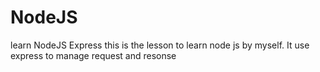 # NodeJS
learn NodeJS Express 
this is the lesson to learn node js by myself. It use express to manage request and resonse 
